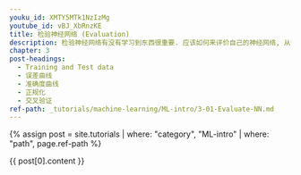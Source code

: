 ```yaml
---
youku_id: XMTY5MTk1NzIzMg
youtube_id: vBJ_XbRnzKE
title: 检验神经网络 (Evaluation)
description: 检验神经网络有没有学习到东西很重要. 应该如何来评价自己的神经网络, 从评价当中如何改进我们的神经网络. 其实评价神经网络的方法, 和评价其他机器学习的方法大同小异. 我们首先说说为什么要评价,检验学习到的神经网络. 
chapter: 3
post-headings:
  - Training and Test data
  - 误差曲线
  - 准确度曲线
  - 正规化
  - 交叉验证
ref-path: _tutorials/machine-learning/ML-intro/3-01-Evaluate-NN.md
---
```



{% assign post = site.tutorials | where: "category", "ML-intro" | where: "path", page.ref-path %}

{{ post[0].content }}